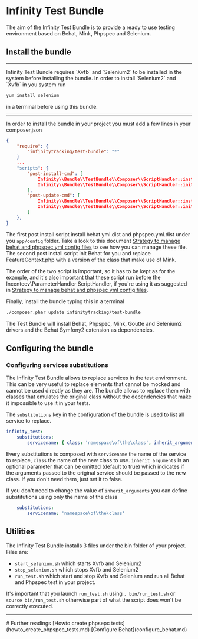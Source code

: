 # Infinity Test Bundle

The aim of the Infinity Test Bundle is to provide a ready to use testing environment based on Behat, Mink, Phpspec and Selenium.

## Install the bundle
<hr />
 Infinity Test Bundle requires `Xvfb` and `Selenium2` to be installed in the system before installing the bundle.
 In order to install `Selenium2` and `Xvfb` in you system run 
 
```sh
yum install selenium
```

 in a terminal before using this bundle.
 <hr />

In order to install the bundle in your project you must add a few lines in your composer.json

```json
{
    "require": {
        "infinitytracking/test-bundle": "*"
    }
    ...
    "scripts": {
        "post-install-cmd": [
      		Infinity\\Bundle\\TestBundle\\Composer\\ScriptHandler::installConfigurationFiles
      		Infinity\\Bundle\\TestBundle\\Composer\\ScriptHandler::initBehat
        ],
        "post-update-cmd": [
      		Infinity\\Bundle\\TestBundle\\Composer\\ScriptHandler::installConfigurationFiles
      		Infinity\\Bundle\\TestBundle\\Composer\\ScriptHandler::initBehat
        ]
    },
}
```

The first post install script install behat.yml.dist and phpspec.yml.dist under you `app/config` folder. Take a look to this document [Strategy to manage behat and phpspec yml config files](howto_manage_behat_and_phpspec_config.md) to see how you can manage these file.  
The second post install script init Behat for you and replace FeatureContext.php with a version of the class that make use of Mink.

The order of the two script is important, so it has to be kept as for the example, and it's also important that these script run before the Incenteev\ParameterHandler ScriptHandler, if you're using it as suggested in [Strategy to manage behat and phpspec yml config files](howto_manage_behat_and_phpspec_config.md).

Finally, install the bundle typing this in a terminal

```sh
./composer.phar update infinitytracking/test-bundle
```

The Test Bundle will install Behat, Phpspec, Mink, Goutte and Selenium2 drivers and the Behat Symfony2 extension as dependencies.

## Configuring the bundle
### Configuring services substitutions

The Infinity Test Bundle allows to replace services in the test environment. This can be very useful to replace elements that cannot be
mocked and cannot be used directly as they are.
The bundle allows to replace them with classes that emulates the original class without the dependencies that make it
impossible to use it in your tests.

The `substitutions` key in the configuration of the bundle is used to list all service to replace.

```yaml
infinity_test:
    substitutions:
        servicename: { class: 'namespace\of\the\class', inherit_arguments: true }
```

Every substitutions is composed with `servicename` the name of the service to replace, `class` the name of the new class to use.
`inherit_arguments` is an optional parameter that can be omitted (default to true) which indicates if the arguments passed to the
original service should be passed to the new class. If you don't need them, just set it to false.

If you don't need to change the value of `inherit_arguments` you can define substitutions using only the name of the class

```yaml
    substitutions:
        servicename: 'namespace\of\the\class'
```

## Utilities
The Infinity Test Bundle installs 3 files under the bin folder of your project.    
Files are:

* `start_selenium.sh` which starts Xvfb and Selenium2
* `stop_selenium.sh` which stops Xvfb and Selenium2
* `run_test.sh` which start and stop Xvfb and Selenium and run all Behat and Phpspec test in your project.

It's important that you launch `run_test.sh` using `. bin/run_test.sh` or `source bin/run_test.sh` otherwise part of what the script does won't be correctly executed.

<hr />
# Further readings
[Howto create phpsepc tests](howto_create_phpspec_tests.md)   
[Configure Behat](configure_behat.md)